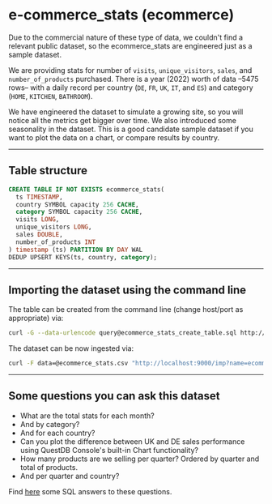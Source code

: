 # e-commerce_stats (ecommerce)

Due to the commercial nature of these type of data, we couldn't find a relevant public dataset, so the ecommerce_stats
are engineered just as a sample dataset.

We are providing stats for number of `visits`, `unique_visitors`, `sales`, and `number_of_products` purchased. There is
a year (2022) worth of data –5475 rows– with a daily record per country (`DE`, `FR`, `UK`, `IT`,
 and `ES`) and category (`HOME`, `KITCHEN`, `BATHROOM`).

 We have engineered the dataset to simulate a growing site, so you will notice all the metrics get bigger over time.
 We also introduced some seasonality in the dataset. This is a good candidate sample dataset if you want to plot the
 data on a chart, or compare results by country.

---

## Table structure

```sql
CREATE TABLE IF NOT EXISTS ecommerce_stats(
  ts TIMESTAMP,
  country SYMBOL capacity 256 CACHE,
  category SYMBOL capacity 256 CACHE,
  visits LONG,
  unique_visitors LONG,
  sales DOUBLE,
  number_of_products INT
) timestamp (ts) PARTITION BY DAY WAL
DEDUP UPSERT KEYS(ts, country, category);
```

---

## Importing the dataset using the command line

The table can be created from the command line (change host/port as appropriate) via:
```bash
curl -G --data-urlencode query@ecommerce_stats_create_table.sql http://localhost:9000/exec
```

The dataset can be now ingested via:
```bash
curl -F data=@ecommerce_stats.csv "http://localhost:9000/imp?name=ecommerce_stats"
```

---

## Some questions you can ask this dataset

* What are the total stats for each month?
* And by category?
* And for each country?
* Can you plot the difference between UK and DE sales performance using QuestDB Console's built-in Chart functionality?
* How many products are we selling per quarter? Ordered by quarter and total of products.
* And per quarter and country?

Find [here](./ecommerce_stats_sample_queries.sql) some SQL answers to these questions.
